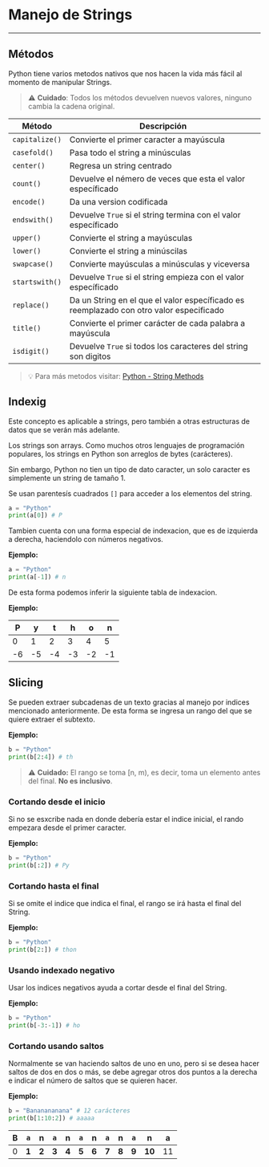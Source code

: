 # Manejo de Strings

---

## Métodos

Python tiene varios metodos nativos que nos hacen la vida más fácil al momento de manipular Strings.

> ⚠️ **Cuidado**: Todos los métodos devuelven nuevos valores, ninguno cambia la cadena original.

| Método | Descripción |
| --- | --- |
| `capitalize()` | Convierte el primer caracter a mayúscula |
| `casefold()` | Pasa todo el string a minúsculas |
| `center()` | Regresa un string centrado |
| `count()` | Devuelve el némero de veces que esta el valor específicado |
| `encode()` | Da una version codificada |
| `endswith()` | Devuelve `True` si el string termina con el valor específicado |
| `upper()` | Convierte el string a mayúsculas |
| `lower()` | Convierte el string a minúscilas |
| `swapcase()` | Convierte mayúsculas a minúsculas y viceversa |
| `startswith()` | Devuelve `True` si el string empieza con el valor específicado |
| `replace()` | Da un String en el que el valor específicado es reemplazado con otro valor especificado |
| `title()` | Convierte el primer carácter de cada palabra a mayúscula |
| `isdigit()` | Devuelve `True` si todos los caracteres del string son digitos |

> 💡 Para más metodos visitar: [Python - String Methods](https://www.w3schools.com/python/python_strings_methods.asp)

## Indexig

Este concepto es aplicable a strings, pero también a otras estructuras de datos que se verán más adelante.

Los strings son arrays. Como muchos otros lenguajes de programación populares, los strings en Python son arreglos de bytes (carácteres).

Sin embargo, Python no tien un tipo de dato caracter, un solo caracter es simplemente un string de tamaño 1.

Se usan parentesís cuadrados `[]` para acceder a los elementos del string.

```python
a = "Python"
print(a[0]) # P
```

Tambien cuenta con una forma especial de indexacion, que es de izquierda a derecha, haciendolo con números negativos.

**Ejemplo:**

```python
a = "Python"
print(a[-1]) # n
```

De esta forma podemos inferir la siguiente tabla de indexacion.

**Ejemplo:**

|P|y|t|h|o|n|
|---|---|---|---|---|---|
|0|1|2|3|4|5|
|-6|-5|-4|-3|-2|-1|

## Slicing

Se pueden extraer subcadenas de un texto gracias al manejo por indices mencionado anteriormente. De esta forma se ingresa un rango del que se quiere extraer el subtexto.

**Ejemplo:**

```python
b = "Python"
print(b[2:4]) # th
```

> ⚠️ **Cuidado:** El rango se toma [n, m), es decir, toma un elemento antes del final. **No es inclusivo**.

### Cortando desde el inicio

Si no se esxcribe nada en donde debería estar el indice inicial, el rando empezara desde el primer caracter.

**Ejemplo:**

```python
b = "Python"
print(b[:2]) # Py
```

### Cortando hasta el final

Si se omite el indice que indica el final, el rango se irá hasta el final del String.

**Ejemplo:**

```python
b = "Python"
print(b[2:]) # thon
```

### Usando indexado negativo

Usar los indices negativos ayuda a cortar desde el final del String.

**Ejemplo:**

```python
b = "Python"
print(b[-3:-1]) # ho
```

### Cortando usando saltos

Normalmente se van haciendo saltos de uno en uno, pero si se desea hacer saltos de dos en dos o más, se debe agregar otros dos puntos a la derecha e indicar el número de saltos que se quieren hacer.

**Ejemplo:**

```python
b = "Bananananana" # 12 carácteres
print(b[1:10:2]) # aaaaa
```

|B|`a`|n|`a`|n|`a`|n|`a`|n|`a`|n|a|
|---|---|---|---|---|---|---|---|---|---|---|---|
|0|**1**|**2**|**3**|**4**|**5**|**6**|**7**|**8**|**9**|**10**|11|
